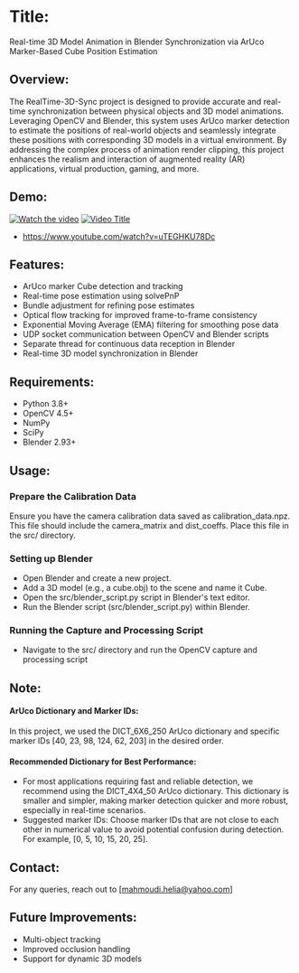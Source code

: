 # Title:
Real-time 3D Model Animation in Blender Synchronization via ArUco Marker-Based Cube Position Estimation


## Overview:
The RealTime-3D-Sync project is designed to provide accurate and real-time synchronization between physical objects and 3D model animations. Leveraging OpenCV and Blender, this system uses ArUco marker detection to estimate the positions of real-world objects and seamlessly integrate these positions with corresponding 3D models in a virtual environment. By addressing the complex process of animation render clipping, this project enhances the realism and interaction of augmented reality (AR) applications, virtual production, gaming, and more.

## Demo:
[![Watch the video](https://img.shields.io/badge/Watch-Video-red)](https://www.youtube.com/watch?v=uTEGHKU78Dc)
[![Video Title](https://img.youtube.com/vi/uTEGHKU78Dc/0.jpg)](https://www.youtube.com/watch?v=uTEGHKU78Dc "Click to Watch!")
- https://www.youtube.com/watch?v=uTEGHKU78Dc

## Features:

- ArUco marker Cube detection and tracking
- Real-time pose estimation using solvePnP
- Bundle adjustment for refining pose estimates
- Optical flow tracking for improved frame-to-frame consistency
- Exponential Moving Average (EMA) filtering for smoothing pose data
- UDP socket communication between OpenCV and Blender scripts
- Separate thread for continuous data reception in Blender 
- Real-time 3D model synchronization in Blender


## Requirements:
- Python 3.8+
- OpenCV 4.5+
- NumPy
- SciPy
- Blender 2.93+


## Usage: 
### Prepare the Calibration Data
Ensure you have the camera calibration data saved as calibration_data.npz. This file should include the camera_matrix and dist_coeffs. Place this file in the src/ directory.
### Setting up Blender
- Open Blender and create a new project.
- Add a 3D model (e.g., a cube.obj) to the scene and name it Cube.
- Open the src/blender_script.py script in Blender's text editor.
- Run the Blender script (src/blender_script.py) within Blender.
### Running the Capture and Processing Script
- Navigate to the src/ directory and run the OpenCV capture and processing script


## Note:
#### ArUco Dictionary and Marker IDs:
In this project, we used the DICT_6X6_250 ArUco dictionary and specific marker IDs [40, 23, 98, 124, 62, 203] in the desired order.

#### Recommended Dictionary for Best Performance:
- For most applications requiring fast and reliable detection, we recommend using the DICT_4X4_50 ArUco dictionary. This dictionary is smaller and simpler, making marker detection quicker and more robust, especially in real-time scenarios.
- Suggested marker IDs: Choose marker IDs that are not close to each other in numerical value to avoid potential confusion during detection. For example, [0, 5, 10, 15, 20, 25].


## Contact:
For any queries, reach out to [mahmoudi.helia@yahoo.com]


## Future Improvements:
- Multi-object tracking
- Improved occlusion handling
- Support for dynamic 3D models





